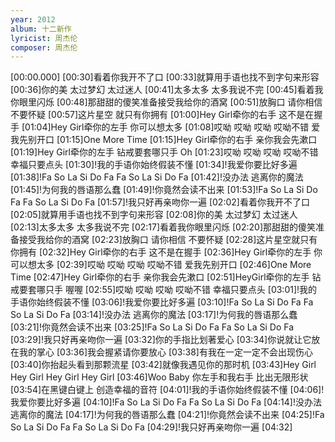 ```yaml
---
year: 2012
album: 十二新作
lyricist: 周杰伦
composer: 周杰伦
---
```

[00:00.000]
[00:30]看着你我开不了口
[00:33]就算用手语也找不到字句来形容
[00:36]你的美 太过梦幻 太过迷人
[00:41]太多太多 太多我说不完
[00:45]看着我你眼里闪烁
[00:48]那甜甜的傻笑准备接受我给你的酒窝
[00:51]放胸口 请你相信 不要怀疑
[00:57]这片星空 就只有你拥有
[01:00]Hey Girl牵你的右手 这不是在握手
[01:04]Hey Girl牵你的左手 你可以想太多
[01:08]哎呦 哎呦 哎呦 哎呦不错 爱我先别开口
[01:15]One More Time
[01:15]Hey Girl牵你的右手 亲你我会先漱口
[01:19]Hey Girl牵你的左手 钻戒要套哪只手 Oh
[01:23]哎呦 哎呦 哎呦 哎呦不错 幸福只要点头
[01:30]!我的手语你始终假装不懂
[01:34]!我爱你要比好多遍
[01:38]!Fa So La Si Do Fa Fa So La Si Do Fa
[01:42]!没办法 逃离你的魔法
[01:45]!为何我的唇语那么蠢
[01:49]!你竟然会读不出来
[01:53]!Fa So La Si Do Fa Fa So La Si Do Fa
[01:57]!我只好再亲吻你一遍
[02:02]看着你我开不了口
[02:05]就算用手语也找不到字句来形容
[02:08]你的美 太过梦幻 太过迷人
[02:13]太多太多 太多我说不完
[02:17]看着我你眼里闪烁
[02:20]那甜甜的傻笑准备接受我给你的酒窝
[02:23]放胸口 请你相信 不要怀疑
[02:28]这片星空就只有你拥有
[02:32]Hey Girl牵你的右手 这不是在握手
[02:36]Hey Girl牵你的左手 你可以想太多
[02:39]哎呦 哎呦 哎呦 哎呦不错 爱我先别开口
[02:46]One More Time
[02:47]Hey Girl牵你的右手 亲你我会先漱口
[02:51]HeyGirl牵你的左手 钻戒要套哪只手 喔喔
[02:55]哎呦 哎呦 哎呦 哎呦不错 幸福只要点头
[03:01]!我的手语你始终假装不懂
[03:06]!我爱你要比好多遍
[03:10]!Fa So La Si Do Fa Fa So La Si Do Fa
[03:14]!没办法 逃离你的魔法
[03:17]!为何我的唇语那么蠢
[03:21]!你竟然会读不出来
[03:25]!Fa So La Si Do Fa Fa So La Si Do Fa
[03:29]!我只好再亲吻你一遍
[03:32]你的手指比划著爱心
[03:34]你说就让它放在我的掌心
[03:36]我会握紧请你要放心
[03:38]有我在一定一定不会出现伤心
[03:40]你抬起头看到那颗流星
[03:42]就像我遇见你的那时机
[03:43]Hey Girl Hey Girl Hey Girl Hey Girl
[03:46]Woo Baby 你左手和我右手 比出无限形状
[03:54]在黑键白键上 创造幸福的音符
[04:01]!我的手语你始终假装不懂
[04:06]!我爱你要比好多遍
[04:10]!Fa So La Si Do Fa Fa So La Si Do Fa
[04:14]!没办法 逃离你的魔法
[04:17]!为何我的唇语那么蠢
[04:21]!你竟然会读不出来
[04:25]!Fa So La Si Do Fa Fa So La Si Do Fa
[04:29]!我只好再亲吻你一遍
[04:32]
